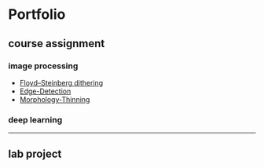 # Portfolio
## course assignment 
### image processing
- [Floyd–Steinberg dithering](https://github.com/LinTom-coder/ADIP-dithering)  
- [Edge-Detection](https://github.com/LinTom-coder/ADIP-SpatialDomainEdgeDetection)  
- [Morphology-Thinning](https://github.com/LinTom-coder/ADIP-Morphology-thinning)  

### deep learning

---

## lab project
